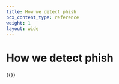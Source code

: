 ```yaml
---
title: How we detect phish
pcx_content_type: reference
weight: 1
layout: wide
---
```


# How we detect phish

{{<render file="_reference-detect-phish.md">}}

